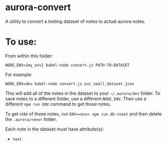 # aurora-convert

A utility to convert a testing dataset of notes to actual aurora notes.

# To use:
From within this folder:
```
NODE_ENV={my_env} babel-node convert.js PATH-TO-DATASET
```

For example:
```
NODE_ENV=dev babel-node convert.js our_small_dataset.json
```

This will add all of the notes in the dataset to your `~/.aurora/dev` folder.
To save notes to a different folder, use a different `NODE_ENV`. Then use a
different `npm run ENV` command to get those notes.

To get ride of these notes, run `ENV=<env> npm run db-reset` and then delete the `.aurora/<env>` folder.

Each note in the dataset must have attribute(s):
- `text`
